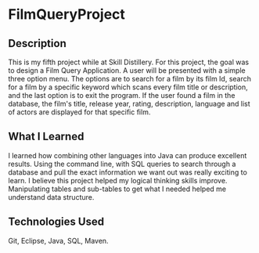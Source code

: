 # FilmQueryProject

## Description
This is my fifth project while at Skill Distillery. For this project, the goal was to design a Film Query Application. A user will be presented with a simple three option menu. The options are to search for a film by its film Id, search for a film by a specific keyword which scans every film title or description, and the last option is to exit the program. If the user found a film in the database, the film's title, release year, rating, description, language and list of actors are displayed for that specific film.

## What I Learned
I learned how combining other languages into Java can produce excellent results. Using the command line, with SQL queries to search through a database and pull the exact information we want out was really exciting to learn. I believe this project helped my logical thinking skills improve. Manipulating tables and sub-tables to get what I needed helped me understand data structure.

## Technologies Used
Git, Eclipse, Java, SQL, Maven.